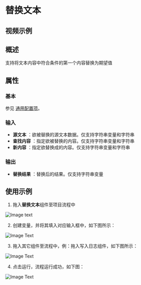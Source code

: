 # 替换文本

## 视频示例

## 概述

支持将文本内容中符合条件的第一个内容替换为期望值

## 属性

### 基本

参见 [通用配置项](../Appendix/CommonConfigurationItems.md)。

### 输入

- **源文本** ：欲被替换的源文本数据。仅支持字符串变量和字符串
- **查找内容** ：指定欲被替换的内容。仅支持字符串变量和字符串
- **新内容** ：指定欲替换成的内容。仅支持字符串变量和字符串

### 输出

- **替换结果** ：替换后的结果。仅支持字符串变量

## 使用示例

1. 拖入**替换文本**组件至项目流程中

![Image text](https://docimages.blob.core.chinacloudapi.cn/images/Activities/ReplaceTextActivity2021010501.png)

2. 创建变量，并将其填入对应输入框中，如下图所示：

![Image Text](https://docimages.blob.core.chinacloudapi.cn/images/Activities/ReplaceTextActivity2021010502.png)

3. 拖入其它组件至流程中，例：拖入写入日志组件，如下图所示：

![Image Text](https://docimages.blob.core.chinacloudapi.cn/images/Activities/ReplaceTextActivity2021010503.png)

4. 点击运行，流程运行成功，如下图：

![Image Text](https://docimages.blob.core.chinacloudapi.cn/images/Activities/ReplaceTextActivity2021010504.png)